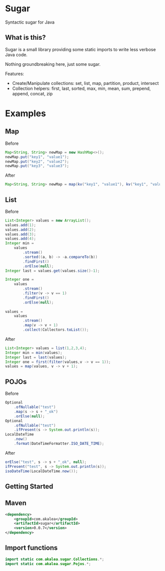 Sugar
===================

Syntactic sugar for Java


What is this?
--------------

Sugar is a small library providing some static imports to write less verbose Java code. 

Nothing groundbreaking here, just some sugar.

Features:
- Create/Manipulate collections: set, list, map, partition, product, intersect
- Collection helpers: first, last, sorted, max, min, mean, sum, prepend, append, concat, zip


# Examples

## Map
Before

```Java
Map<String, String> newMap = new HashMap<>();
newMap.put("key1", "value1");
newMap.put("key2", "value2");
newMap.put("key3", "value3");

```

After

```Java
Map<String, String> newMap = map(kv("key1", "value1"), kv("key1", "value1"), kv("key1", "value1"));

```

## List
Before

```Java
List<Integer> values = new ArrayList();
values.add(1);
values.add(2);
values.add(3);
values.add(4);
Integer min =
    values
        .stream()
        .sorted((a, b) -> -a.compareTo(b))
        .findFirst()
        .orElse(null);
Integer last = values.get(values.size()-1);

Integer one =
    values
        .stream()
        .filter(v -> v == 1)
        .findFirst()
        .orElse(null);
        
values =
    values
        .stream()
        .map(v -> v + 1)
        .collect(Collectors.toList());

```

After

```Java
List<Integer> values = list(1,2,3,4);
Integer min = min(values);
Integer last = last(values);
Integer one = first(filter(values,v -> v == 1));
values = map(values, v -> v + 1);

```

## POJOs
Before

```Java
Optional
	.ofNullable("test")
	.map(s -> s + "_ok")
	.orElse(null);
Optional
    .ofNullable("test")
    .ifPresent(s -> System.out.println(s));
LocalDateTime
    .now()
    .format(DateTimeFormatter.ISO_DATE_TIME);
```

After

```Java
orElse("test", s -> s + "_ok", null);
ifPresent("test", s -> System.out.println(s));
isoDateTime(LocalDateTime.now());
```


Getting Started
---------------

Maven
-----

```xml
<dependency>
    <groupId>com.akalea</groupId>
    <artifactId>sugar</artifactId>
    <version>0.0.7</version>
</dependency>
```

Import functions
----------------

```Java
import static com.akalea.sugar.Collections.*;
import static com.akalea.sugar.Pojos.*;
```

